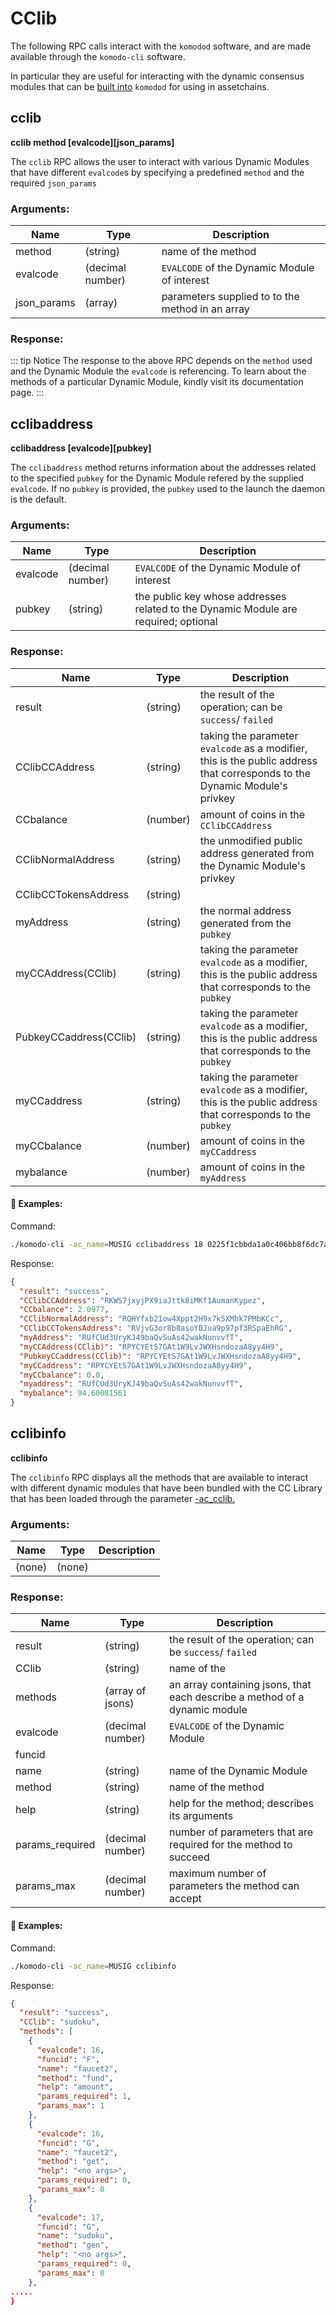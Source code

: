 # CClib

The following RPC calls interact with the `komodod` software, and are made available through the `komodo-cli` software.

In particular they are useful for interacting with the dynamic consensus modules that can be [built into](../cryptoconditions/dynamic/dynamic-modules-instructions.html) `komodod` for using in assetchains.

## cclib

**cclib method [evalcode][json_params]**

The `cclib` RPC allows the user to interact with various Dynamic Modules that have different `evalcode`s by specifying a predefined `method` and the required `json_params`

### Arguments:

| Name        | Type             | Description                                      |
| ----------- | ---------------- | ------------------------------------------------ |
| method      | (string)         | name of the method                               |
| evalcode    | (decimal number) | `EVALCODE` of the Dynamic Module of interest     |
| json_params | (array)          | parameters supplied to to the method in an array |

### Response:

::: tip Notice
The response to the above RPC depends on the `method` used and the Dynamic Module the `evalcode` is referencing. To learn about the methods of a particular Dynamic Module, kindly visit its documentation page.
:::

## cclibaddress

**cclibaddress [evalcode][pubkey]**

The `cclibaddress` method returns information about the addresses related to the specified `pubkey` for the Dynamic Module refered by the supplied `evalcode`. If no `pubkey` is provided, the `pubkey` used to the launch the daemon is the default.

### Arguments:

| Name     | Type             | Description                                                                         |
| -------- | ---------------- | ----------------------------------------------------------------------------------- |
| evalcode | (decimal number) | `EVALCODE` of the Dynamic Module of interest                                        |
| pubkey   | (string)         | the public key whose addresses related to the Dynamic Module are required; optional |

### Response:

| Name                   | Type     | Description                                                                                                                |
| ---------------------- | -------- | -------------------------------------------------------------------------------------------------------------------------- |
| result                 | (string) | the result of the operation; can be `success`/ `failed`                                                                    |
| CClibCCAddress         | (string) | taking the parameter `evalcode` as a modifier, this is the public address that corresponds to the Dynamic Module's privkey |
| CCbalance              | (number) | amount of coins in the `CClibCCAddress`                                                                                    |
| CClibNormalAddress     | (string) | the unmodified public address generated from the Dynamic Module's privkey                                                  |
| CClibCCTokensAddress   | (string) |                                                                                                                            |
| myAddress              | (string) | the normal address generated from the `pubkey`                                                                             |
| myCCAddress(CClib)     | (string) | taking the parameter `evalcode` as a modifier, this is the public address that corresponds to the `pubkey`                 |
| PubkeyCCaddress(CClib) | (string) | taking the parameter `evalcode` as a modifier, this is the public address that corresponds to the `pubkey`                 |
| myCCaddress            | (string) | taking the parameter `evalcode` as a modifier, this is the public address that corresponds to the `pubkey`                 |
| myCCbalance            | (number) | amount of coins in the `myCCaddress`                                                                                       |
| mybalance              | (number) | amount of coins in the `myAddress`                                                                                         |

#### :pushpin: Examples:

Command:

```bash
./komodo-cli -ac_name=MUSIG cclibaddress 18 0225f1cbbda1a0c406bb8f6dc7a589d88b2f9e28cd4fdb3f59139f8aff1f5d270a
```

Response:

```json
{
  "result": "success",
  "CClibCCAddress": "RKWS7jxyjPX9iaJttk8iMKf1AumanKypez",
  "CCbalance": 2.0977,
  "CClibNormalAddress": "RQHYfxb21ow4Xppt2H9x7k5XMhk7PMbKCc",
  "CClibCCTokensAddress": "RVjvG3or8b8asoYBJua9p97pf3RSpaEhRG",
  "myAddress": "RUfCUd3UryKJ49baQvSuAs42wakNunvvfT",
  "myCCAddress(CClib)": "RPYCYEtS7GAt1W9LvJWXHsndozaA8yy4H9",
  "PubkeyCCaddress(CClib)": "RPYCYEtS7GAt1W9LvJWXHsndozaA8yy4H9",
  "myCCaddress": "RPYCYEtS7GAt1W9LvJWXHsndozaA8yy4H9",
  "myCCbalance": 0.0,
  "myaddress": "RUfCUd3UryKJ49baQvSuAs42wakNunvvfT",
  "mybalance": 94.60081561
}
```

## cclibinfo

**cclibinfo**

The `cclibinfo` RPC displays all the methods that are available to interact with different dynamic modules that have been bundled with the CC Library that has been loaded through the parameter [-ac_cclib.](../../installations/asset-chain-parameters.html#ac-cclib)

### Arguments:

| Name   | Type   | Description |
| ------ | ------ | ----------- |
| (none) | (none) |

### Response:

| Name            | Type             | Description                                                                |
| --------------- | ---------------- | -------------------------------------------------------------------------- |
| result          | (string)         | the result of the operation; can be `success`/ `failed`                    |
| CClib           | (string)         | name of the                                                                |
| methods         | (array of jsons) | an array containing jsons, that each describe a method of a dynamic module |
| evalcode        | (decimal number) | `EVALCODE` of the Dynamic Module                                           |
| funcid          |                  |                                                                            |
| name            | (string)         | name of the Dynamic Module                                                 |
| method          | (string)         | name of the method                                                         |
| help            | (string)         | help for the method; describes its arguments                               |
| params_required | (decimal number) | number of parameters that are required for the method to succeed           |
| params_max      | (decimal number) | maximum number of parameters the method can accept                         |

#### :pushpin: Examples:

Command:

```bash
./komodo-cli -ac_name=MUSIG cclibinfo
```

Response:

```json
{
  "result": "success",
  "CClib": "sudoku",
  "methods": [
    {
      "evalcode": 16,
      "funcid": "F",
      "name": "faucet2",
      "method": "fund",
      "help": "amount",
      "params_required": 1,
      "params_max": 1
    },
    {
      "evalcode": 16,
      "funcid": "G",
      "name": "faucet2",
      "method": "get",
      "help": "<no args>",
      "params_required": 0,
      "params_max": 0
    },
    {
      "evalcode": 17,
      "funcid": "G",
      "name": "sudoku",
      "method": "gen",
      "help": "<no args>",
      "params_required": 0,
      "params_max": 0
    },
.....
}
```
